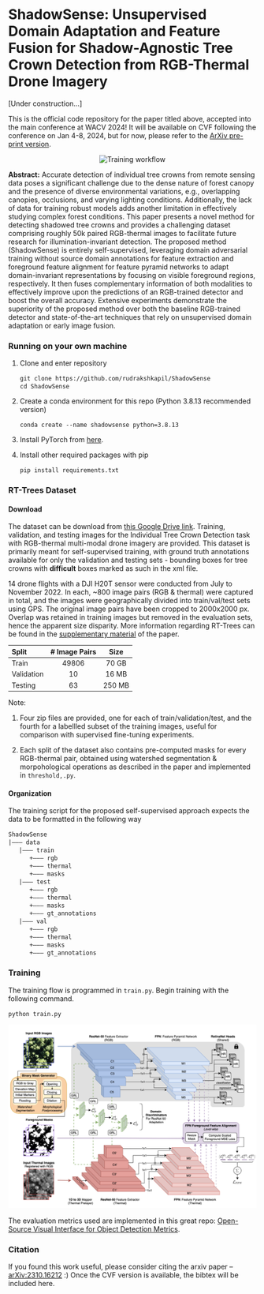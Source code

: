 # ShadowSense: Unsupervised Domain Adaptation and Feature Fusion for Shadow-Agnostic Tree Crown Detection from RGB-Thermal Drone Imagery
\[Under construction...\]





This is the official code repository for the paper titled above, accepted into the main conference at WACV 2024! It will be available on CVF following the conference on Jan 4-8, 2024, but for now, please refer to the [ArXiv pre-print version](https://arxiv.org/abs/2310.16212). 




<p align="center">
   <img src="images/challenge.png" alt="Training workflow" width="300"/>
</p>


**Abstract:** Accurate detection of individual tree crowns from remote sensing data poses a significant challenge due to the dense nature of forest canopy and the presence of diverse environmental variations, e.g., overlapping canopies, occlusions, and varying lighting conditions. Additionally, the lack of data for training robust models adds another limitation in effectively studying complex forest conditions. This paper presents a novel method for detecting shadowed tree crowns and provides a challenging dataset comprising roughly 50k paired RGB-thermal images to facilitate future research for illumination-invariant detection. The proposed method (ShadowSense) is entirely self-supervised, leveraging domain adversarial training without source domain annotations for feature extraction and foreground feature alignment for feature pyramid networks to adapt domain-invariant representations by focusing on visible foreground regions, respectively. It then fuses complementary information of both modalities to effectively improve upon the predictions of an RGB-trained detector and boost the overall accuracy. Extensive experiments demonstrate the superiority of the proposed method over both the baseline RGB-trained detector and state-of-the-art techniques that rely on unsupervised domain adaptation or early image fusion.



### Running on your own machine
1. Clone and enter repository
   ```Shell
   git clone https://github.com/rudrakshkapil/ShadowSense
   cd ShadowSense
   ```
   
2. Create a conda environment for this repo (Python 3.8.13 recommended version)
   ```Shell
   conda create --name shadowsense python=3.8.13
   ```
   
3. Install PyTorch from [here](https://pytorch.org/get-started/locally/). 

4. Install other required packages with pip
   ```Shell
   pip install requirements.txt
   ```



### RT-Trees Dataset

#### Download
The dataset can be download from [this Google Drive link](https://drive.google.com/drive/folders/1cCeA7TPA7qsII1-xOxs19sXTkRMV0fsl?usp=drive_link). Training, validation, and testing images for the Individual Tree Crown Detection task with RGB-thermal multi-modal drone imagery are provided. This dataset is primarily meant for self-supervised training, with ground truth annotations available for only the validation and testing sets - bounding boxes for tree crowns with **difficult** boxes marked as such in the xml file.  

14 drone flights with a DJI H20T sensor were conducted from July to November 2022. In each, ~800 image pairs (RGB & thermal) were captured in total, and the images were geographically divided into train/val/test sets using GPS. The original image pairs have been cropped to 2000x2000 px. Overlap was retained in training images but removed in the evaluation sets, hence the apparent size disparity. More information regarding RT-Trees can be found in the [supplementary material](https://rudrakshkapil.com/resources/publications/wacv_supplementary.pdf) of the paper. 

| Split      | # Image Pairs | Size    |
| :---        |    :----:   |          :---: |
| Train      | 49806       | 70 GB   |
| Validation      | 10       | 16 MB   |
| Testing      | 63       | 250 MB   |


Note:
   1. Four zip files are provided, one for each of train/validation/test, and the fourth for a labellled subset of the training images, useful for comparison with supervised fine-tuning experiments. 

   2. Each split of the dataset also contains pre-computed masks for every RGB-thermal pair, obtained using watershed segmentation & morpohological operations as described in the paper and implemented in `threshold,.py`.




#### Organization
The training script for the proposed self-supervised approach expects the data to be formatted in the following way
```
ShadowSense
|––– data
   |––– train
      +––– rgb
      +––– thermal
      +––– masks
   |––– test
      +––– rgb
      +––– thermal
      +––– masks
      +––– gt_annotations
   |––– val
      +––– rgb
      +––– thermal
      +––– masks
      +––– gt_annotations
```


### Training
The training flow is programmed in `train.py`. Begin training with the following command.
```Python
python train.py
```
<p align="center">
   <img src="images/workflow.png" alt="Training workflow" width="900"/>
</p>


The evaluation metrics used are implemented in this great repo: [Open-Source Visual Interface for Object Detection Metrics](https://github.com/rafaelpadilla/review_object_detection_metrics).


### Citation
If you found this work useful, please consider citing the arxiv paper – [arXiv:2310.16212](https://arxiv.org/abs/2310.16212) :)
Once the CVF version is available, the bibtex will be included here. 

